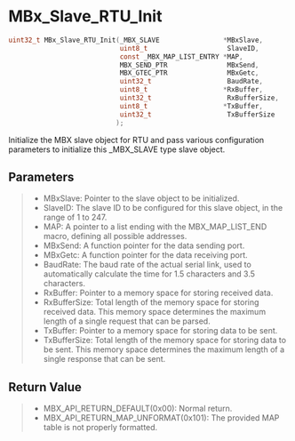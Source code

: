 # MBx_Slave_RTU_Init

```c
uint32_t MBx_Slave_RTU_Init(_MBX_SLAVE                *MBxSlave, 
                            uint8_t                    SlaveID,
                            const _MBX_MAP_LIST_ENTRY *MAP,
                            MBX_SEND_PTR               MBxSend,
                            MBX_GTEC_PTR               MBxGetc,
                            uint32_t                   BaudRate,
                            uint8_t                   *RxBuffer,
                            uint32_t                   RxBufferSize,
                            uint8_t                   *TxBuffer,
                            uint32_t                   TxBufferSize
                           );
```

Initialize the MBX slave object for RTU and pass various configuration parameters to initialize this _MBX_SLAVE type slave object.

## Parameters

> - MBxSlave: Pointer to the slave object to be initialized.
> - SlaveID: The slave ID to be configured for this slave object, in the range of 1 to 247.
> - MAP: A pointer to a list ending with the MBX_MAP_LIST_END macro, defining all possible addresses.
> - MBxSend: A function pointer for the data sending port.
> - MBxGetc: A function pointer for the data receiving port.
> - BaudRate: The baud rate of the actual serial link, used to automatically calculate the time for 1.5 characters and 3.5 characters.
> - RxBuffer: Pointer to a memory space for storing received data.
> - RxBufferSize: Total length of the memory space for storing received data. This memory space determines the maximum length of a single request that can be parsed.
> - TxBuffer: Pointer to a memory space for storing data to be sent.
> - TxBufferSize: Total length of the memory space for storing data to be sent. This memory space determines the maximum length of a single response that can be sent.

## Return Value

> - MBX_API_RETURN_DEFAULT(0x00): Normal return.
> - MBX_API_RETURN_MAP_UNFORMAT(0x101): The provided MAP table is not properly formatted.
